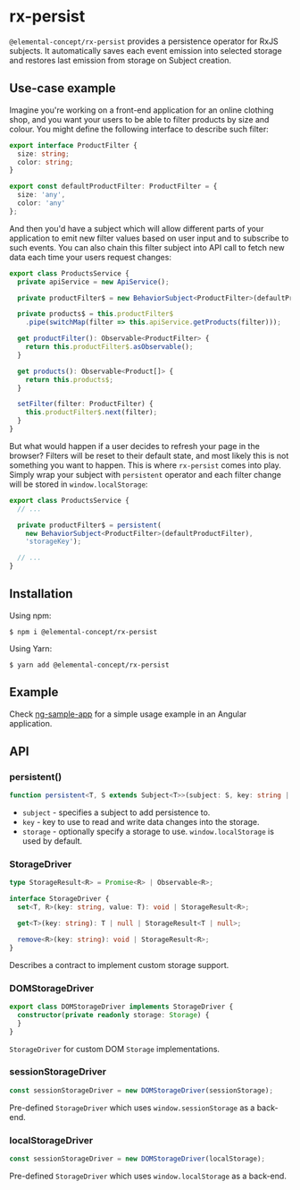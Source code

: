 # rx-persist

`@elemental-concept/rx-persist` provides a persistence operator for RxJS subjects. It automatically saves each event
emission into selected storage and restores last emission from storage on Subject creation.

## Use-case example

Imagine you're working on a front-end application for an online clothing shop, and you want your users to be able to
filter products by size and colour. You might define the following interface to describe such filter:

```typescript
export interface ProductFilter {
  size: string;
  color: string;
}

export const defaultProductFilter: ProductFilter = {
  size: 'any',
  color: 'any'
};
```

And then you'd have a subject which will allow different parts of your application to emit new filter values based on
user input and to subscribe to such events. You can also chain this filter subject into API call to fetch new data each
time your users request changes:

```typescript
export class ProductsService {
  private apiService = new ApiService();

  private productFilter$ = new BehaviorSubject<ProductFilter>(defaultProductFilter);

  private products$ = this.productFilter$
    .pipe(switchMap(filter => this.apiService.getProducts(filter)));

  get productFilter(): Observable<ProductFilter> {
    return this.productFilter$.asObservable();
  }

  get products(): Observable<Product[]> {
    return this.products$;
  }

  setFilter(filter: ProductFilter) {
    this.productFilter$.next(filter);
  }
}
```

But what would happen if a user decides to refresh your page in the browser? Filters will be reset to their default
state, and most likely this is not something you want to happen. This is where `rx-persist` comes into play. Simply wrap
your subject with `persistent` operator and each filter change will be stored in `window.localStorage`:

```typescript
export class ProductsService {
  // ...

  private productFilter$ = persistent(
    new BehaviorSubject<ProductFilter>(defaultProductFilter),
    'storageKey');

  // ...
}
```

## Installation

Using npm:

```shell
$ npm i @elemental-concept/rx-persist
```

Using Yarn:

```shell
$ yarn add @elemental-concept/rx-persist
```

## Example

Check [ng-sample-app](https://github.com/elementalconcept/rx-persist/tree/master/ng-sample-app) for a simple usage
example in an Angular application.

## API

### persistent()

```typescript
function persistent<T, S extends Subject<T>>(subject: S, key: string | string[], storage: StorageDriver = localStorageDriver): S;
```

* `subject` - specifies a subject to add persistence to.
* `key` - key to use to read and write data changes into the storage.
* `storage` - optionally specify a storage to use. `window.localStorage` is used by default.

### StorageDriver

```typescript
type StorageResult<R> = Promise<R> | Observable<R>;

interface StorageDriver {
  set<T, R>(key: string, value: T): void | StorageResult<R>;

  get<T>(key: string): T | null | StorageResult<T | null>;

  remove<R>(key: string): void | StorageResult<R>;
}
```

Describes a contract to implement custom storage support.

### DOMStorageDriver

```typescript
export class DOMStorageDriver implements StorageDriver {
  constructor(private readonly storage: Storage) {
  }
}
```

`StorageDriver` for custom DOM `Storage` implementations.

### sessionStorageDriver

```typescript
const sessionStorageDriver = new DOMStorageDriver(sessionStorage);
```

Pre-defined `StorageDriver` which uses `window.sessionStorage` as a back-end.

### localStorageDriver

```typescript
const sessionStorageDriver = new DOMStorageDriver(localStorage);
```

Pre-defined `StorageDriver` which uses `window.localStorage` as a back-end.
